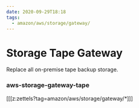 ```yaml
---
date: 2020-09-29T18:18
tags:
  - amazon/aws/storage/gateway/
---
```


# Storage Tape Gateway


Replace all on-premise tape backup storage.

### aws-storage-gateway-tape
[[[z:zettels?tag=amazon/aws/storage/gateway/*]]]

